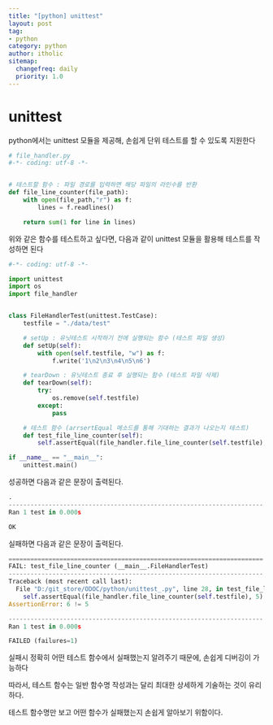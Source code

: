 ```yaml
---
title: "[python] unittest"
layout: post
tag:
- python
category: python
author: itholic
sitemap:
  changefreq: daily
  priority: 1.0
---
```


# unittest

python에서는 unittest 모듈을 제공해, 손쉽게 단위 테스트를 할 수 있도록 지원한다

```python
# file_handler.py
#-*- coding: utf-8 -*-


# 테스트할 함수 : 파일 경로를 입력하면 해당 파일의 라인수를 반환
def file_line_counter(file_path):
    with open(file_path,"r") as f:
        lines = f.readlines()

    return sum(1 for line in lines)
```

위와 같은 함수를 테스트하고 싶다면, 다음과 같이 unittest 모듈을 활용해 테스트를 작성하면 된다

```python
#-*- coding: utf-8 -*-

import unittest
import os
import file_handler


class FileHandlerTest(unittest.TestCase):
    testfile = "./data/test"

    # setUp : 유닛테스트 시작하기 전에 실행되는 함수 (테스트 파일 생성)
    def setUp(self):
        with open(self.testfile, "w") as f:
            f.write('1\n2\n3\n4\n5\n6')

    # tearDown : 유닛테스트 종료 후 실행되는 함수 (테스트 파일 삭제)
    def tearDown(self):
        try:
            os.remove(self.testfile)
        except:
            pass

    # 테스트 함수 (arrsertEqual 메소드를 통해 기대하는 결과가 나오는지 테스트)
    def test_file_line_counter(self):
        self.assertEqual(file_handler.file_line_counter(self.testfile), 6)

if __name__ == "__main__":
    unittest.main()
```

성공하면 다음과 같은 문장이 출력된다.

```python
.
----------------------------------------------------------------------
Ran 1 test in 0.000s

OK
```

실패하면 다음과 같은 문장이 출력된다.

```python
======================================================================
FAIL: test_file_line_counter (__main__.FileHandlerTest)
----------------------------------------------------------------------
Traceback (most recent call last):
  File "D:/git_store/ODOC/python/unittest_.py", line 28, in test_file_line_counter
    self.assertEqual(file_handler.file_line_counter(self.testfile), 5)
AssertionError: 6 != 5

----------------------------------------------------------------------
Ran 1 test in 0.000s

FAILED (failures=1)

```

실패시 정확히 어떤 테스트 함수에서 실패했는지 알려주기 때문에, 손쉽게 디버깅이 가능하다

따라서, 테스트 함수는 일반 함수명 작성과는 달리 최대한 상세하게 기술하는 것이 유리하다.

테스트 함수명만 보고 어떤 함수가 실패했는지 손쉽게 알아보기 위함이다.

